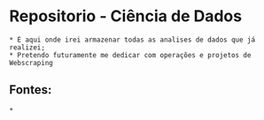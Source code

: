 # Repositorio - Ciência de Dados
    * É aqui onde irei armazenar todas as analises de dados que já realizei;
    * Pretendo futuramente me dedicar com operações e projetos de Webscraping

## Fontes:
    *  

